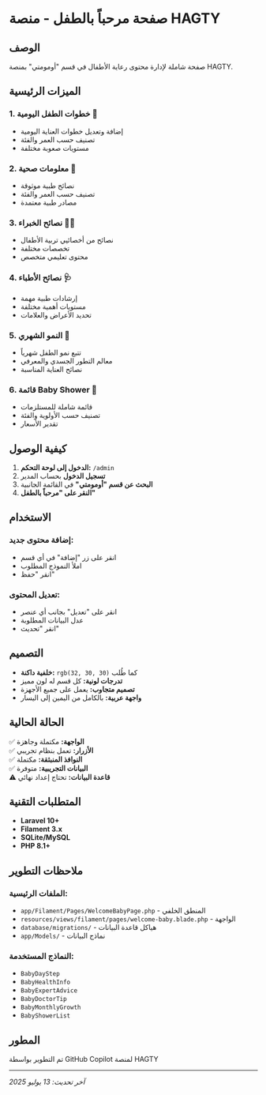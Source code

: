 # صفحة مرحباً بالطفل - منصة HAGTY

## الوصف
صفحة شاملة لإدارة محتوى رعاية الأطفال في قسم "أومومتي" بمنصة HAGTY.

## الميزات الرئيسية

### 1. خطوات الطفل اليومية 🔄
- إضافة وتعديل خطوات العناية اليومية
- تصنيف حسب العمر والفئة
- مستويات صعوبة مختلفة

### 2. معلومات صحية 🏥
- نصائح طبية موثوقة
- تصنيف حسب العمر والفئة
- مصادر طبية معتمدة

### 3. نصائح الخبراء 👨‍⚕️
- نصائح من أخصائيي تربية الأطفال
- تخصصات مختلفة
- محتوى تعليمي متخصص

### 4. نصائح الأطباء 🩺
- إرشادات طبية مهمة
- مستويات أهمية مختلفة
- تحديد الأعراض والعلامات

### 5. النمو الشهري 📅
- تتبع نمو الطفل شهرياً
- معالم التطور الجسدي والمعرفي
- نصائح العناية المناسبة

### 6. قائمة Baby Shower 🎁
- قائمة شاملة للمستلزمات
- تصنيف حسب الأولوية والفئة
- تقدير الأسعار

## كيفية الوصول

1. **الدخول إلى لوحة التحكم:** `/admin`
2. **تسجيل الدخول** بحساب المدير
3. **البحث عن قسم "أومومتي"** في القائمة الجانبية
4. **النقر على "مرحباً بالطفل"**

## الاستخدام

### إضافة محتوى جديد:
- انقر على زر "إضافة" في أي قسم
- املأ النموذج المطلوب
- انقر "حفظ"

### تعديل المحتوى:
- انقر على "تعديل" بجانب أي عنصر
- عدل البيانات المطلوبة
- انقر "تحديث"

## التصميم

- **خلفية داكنة:** `rgb(32, 30, 30)` كما طُلب
- **تدرجات لونية:** كل قسم له لون مميز
- **تصميم متجاوب:** يعمل على جميع الأجهزة
- **واجهة عربية:** بالكامل من اليمين إلى اليسار

## الحالة الحالية

✅ **الواجهة:** مكتملة وجاهزة  
✅ **الأزرار:** تعمل بنظام تجريبي  
✅ **النوافذ المنبثقة:** مكتملة  
✅ **البيانات التجريبية:** متوفرة  
⚠️ **قاعدة البيانات:** تحتاج إعداد نهائي  

## المتطلبات التقنية

- **Laravel 10+**
- **Filament 3.x**
- **SQLite/MySQL**
- **PHP 8.1+**

## ملاحظات التطوير

### الملفات الرئيسية:
- `app/Filament/Pages/WelcomeBabyPage.php` - المنطق الخلفي
- `resources/views/filament/pages/welcome-baby.blade.php` - الواجهة
- `database/migrations/` - هياكل قاعدة البيانات
- `app/Models/` - نماذج البيانات

### النماذج المستخدمة:
- `BabyDayStep`
- `BabyHealthInfo` 
- `BabyExpertAdvice`
- `BabyDoctorTip`
- `BabyMonthlyGrowth`
- `BabyShowerList`

## المطور
تم التطوير بواسطة GitHub Copilot لمنصة HAGTY

---
*آخر تحديث: 13 يوليو 2025*

